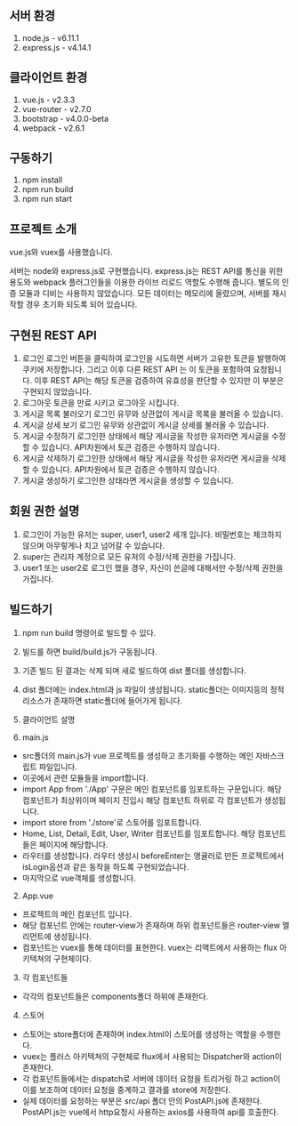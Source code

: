 ## 서버 환경
1. node.js - v6.11.1
2. express.js - v4.14.1

## 클라이언트 환경
1. vue.js - v2.3.3
2. vue-router - v2.7.0
3. bootstrap - v4.0.0-beta
4. webpack - v2.6.1

## 구동하기
1. npm install
2. npm run build
3. npm run start

## 프로젝트 소개
vue.js와 vuex를 사용했습니다.

서버는 node와 express.js로 구현했습니다. express.js는 REST API를 통신을 위한 용도와 webpack 플러그인들을 이용한 라이브 리로드 역할도 수행해 줍니다. 별도의 인증 모듈과 디비는 사용하지 않았습니다. 모든 데이터는 메모리에 올렸으며, 서버를 재시작할 경우 초기화 되도록 되어 있습니다.

## 구현된 REST API
1. 로그인
로그인 버튼을 클릭하여 로그인을 시도하면 서버가 고유한 토큰을 발행하여 쿠키에 저장합니다. 그리고 이후 다른 REST API 는 이 토큰을 포함하여 요청됩니다. 이후 REST API는 해당 토큰을 검증하여 유효성을 판단할 수 있지만 이 부분은 구현되지 않았습니다.
2. 로그아웃
토큰을 만료 시키고 로그아웃 시킵니다.
3. 게시글 목록 불러오기
로그인 유무와 상관없이 게시글 목록을 불러올 수 있습니다.
4. 게시글 상세 보기
로그인 유무와 상관없이 게시글 상세를 불러올 수 있습니다.
5. 게시글 수정하기
로그인한 상태에서 해당 게시글을 작성한 유저라면 게시글을 수정할 수 있습니다. API차원에서 토큰 검증은 수행하지 않습니다.
6. 게시글 삭제하기
로그인한 상태에서 해당 게시글을 작성한 유저라면 게시글을 삭제할 수 있습니다. API차원에서 토큰 검증은 수행하지 않습니다.
7. 게시글 생성하기
로그인한 상태라면 게시글을 생성할 수 있습니다.

## 회원 권한 설명
1. 로그인이 가능한 유저는 super, user1, user2 세개 입니다. 비밀번호는 체크하지 않으며 아무렇게나 치고 넘어갈 수 있습니다.
2. super는 관리자 계정으로 모든 유저의 수정/삭제 권한을 가집니다.
3. user1 또는 user2로 로그인 했을 경우, 자신이 쓴글에 대해서만 수정/삭제 권한을 가집니다.


## 빌드하기
1. npm run build 명령어로 빌드할 수 있다.
2. 빌드를 하면 build/build.js가 구동됩니다.
3. 기존 빌드 된 결과는 삭제 되며 새로 빌드하여 dist 폴더를 생성합니다.
4. dist 폴더에는 index.html과 js 파일이 생성됩니다. static폴더는 이미지등의 정적 리소스가 존재하면 static폴더에 들어가게 됩니다.

5. 클라이언트 설명
1. main.js
- src폴더의 main.js가 vue 프로젝트를 생성하고 초기화를 수행하는 메인 자바스크립트 파일입니다.
- 이곳에서 관련 모듈들을 import합니다.
- import App from './App' 구문은 메인 컴포넌트를 임포트하는 구문입니다. 해당 컴포넌트가 최상위이며 페이지 진입시 해당 컴포넌트 하위로 각 컴포넌트가 생성됩니다.
- import store from './store'로 스토어를 임포트합니다.
- Home, List, Detail, Edit, User, Writer 컴포넌트를 임포트합니다. 해당 컴포넌트들은 페이지에 해당합니다.
- 라우터를 생성합니다. 라우터 생성시 beforeEnter는 앵귤러로 만든 프로젝트에서 isLogin옵션과 같은 동작을 하도록 구현되었습니다.
- 마지막으로 vue객체를 생성합니다.

2. App.vue
- 프로젝트의 메인 컴포넌트 입니다.
- 해당 컴포넌트 안에는 router-view가 존재하며 하위 컴포넌트들은 router-view 엘리먼트에 생성됩니다.
- 컴포넌트는 vuex를 통해 데이터를 표현한다. vuex는 리액트에서 사용하는 flux 아키텍쳐의 구현체이다.

3. 각 컴포넌트들
- 각각의 컴포넌트들은 components폴더 하위에 존재한다.

4. 스토어
- 스토어는 store폴더에 존재하며 index.html이 스토어를 생성하는 역할을 수행한다.
- vuex는 플러스 아키텍쳐의 구현체로 flux에서 사용되는 Dispatcher와 action이 존재한다.
- 각 컴포넌트들에서는 dispatch로 서버에 데이터 요청을 트리거링 하고 action이 이를 보조하여 데이터 요청을 중계하고 결과를 store에 저장한다.
- 실제 데이터를 요청하는 부분은 src/api 폴더 안의 PostAPI.js에 존재한다. PostAPI.js는 vue에서 http요청시 사용하는 axios를 사용하여 api를 호출한다.







 
